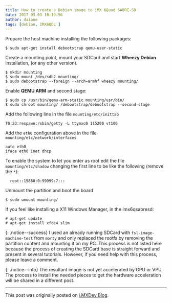 ```yaml
---
title: How to create a Debian image to iMX 6Quad SABRE-SD
date: 2017-03-03 10:19:56
author: daiane
tags: [debian, IMX6QDL ]
---
```


Prepare the host machine installing the following packages:

```
$ sudo apt-get install debootstrap qemu-user-static
```
Create a mounting point, mount your SDCard and start **Wheezy Debian** installation,
(or any other version).

```
$ mkdir mounting
$ sudo mount /dev/sdb2 mounting/
$ sudo debootstrap --foreign --arch=armhf wheezy mounting/
```
Enable **QEMU ARM** and second stage:

```
$ sudo cp /usr/bin/qemu-arm-static mounting/usr/bin/
$ sudo chroot mounting/ /debootstrap/debootstrap --second-stage
```

Add the following line in the file `mounting/etc/inittab`

```
T0:23:respawn:/sbin/getty -L ttymxc0 115200 vt100
```

Add the `eth0` configuration above in the file `mounting/etc/network/interfaces`

```
auto eth0
iface eth0 inet dhcp
```

To enable the system to let you enter as root edit the file `mounting/etc/shadow`
changing the first line to be like the following (remove the `*`):

```
  root::15880:0:99999:7:::
```

Unmount the partition and boot the board

```
$ sudo umount mounting/
```

If you feel like installing a X11 Windows Manager, in the imx6qsabresd:

```
# apt-get update
# apt-get install xfce4 slim
```

{: .notice--success}
I used an already running SDCard with `fsl-image-machine-test` from `morty` and
only replaced the rootfs by removing the partition content and mounting it on my
PC. This process is not listed here because the process of creating the SDCard
base is straight forward and present in several tutorials. However, if you need
help with this process, please leave a comment.

{: .notice--info}
The resultant image is not yet accelerated by GPU or VPU. The process to install
the needed pieces to get the hardware acceleration will be shared in a different
post.

---
This post was originally posted on [i.MXDev Blog](https://imxdev.gitlab.io/).